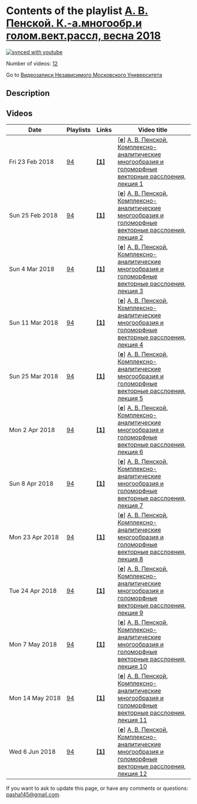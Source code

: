 # Contents of the playlist [А. В. Пенской. К.-а.многообр.и голом.вект.рассл, весна 2018](https://www.youtube.com/playlist?list=PLp9ABVh6_x4GX660CuW9jybXbD8a_qh-d)

[![synced with youtube](https://img.shields.io/github/last-commit/mathphysschool/mathphysschool.github.io/autoupdate1?label=synced%20with%20youtube)](https://github.com/mathphysschool/mathphysschool.github.io/commits/autoupdate1)

Number of videos: [12](#videos)

Go to [Видеозаписи Независимого Московского Университета](../README.md)

## Description



## Videos

|Date|Playlists|Links|Video title|
|---|---|---|---|
| Fri&nbsp;23&nbsp;Feb&nbsp;2018 | [94](../playlists/94 "А. В. Пенской. К.-а.многообр.и голом.вект.рассл, весна 2018") | [**[1]**](http://ium.mccme.ru/s18/f17-penskoi.html) | [[**e**](https://studio.youtube.com/video/CyESxPYrMsc/edit "Edit")] [А. В. Пенской. Комплексно-аналитические многообразия и голоморфные векторные расслоения, лекция 1](https://www.youtube.com/watch?v=CyESxPYrMsc&list=PLp9ABVh6_x4GX660CuW9jybXbD8a_qh-d "Продолжение спецкурса &#34;Комплексно-аналитические многообразия и голоморфные векторные расслоения&#34;. Спецкурс рекомендован для 3 курса и старше. &#013;15 февраля 2018 г. 17:30, НМУ 303 (Большой Власьевский пер., 11)&#013;http://ium.mccme.ru/s18/f17-penskoi.html") |
| Sun&nbsp;25&nbsp;Feb&nbsp;2018 | [94](../playlists/94 "А. В. Пенской. К.-а.многообр.и голом.вект.рассл, весна 2018") | [**[1]**](http://ium.mccme.ru/s18/f17-penskoi.html) | [[**e**](https://studio.youtube.com/video/3gsH3ia34lI/edit "Edit")] [А. В. Пенской. Комплексно-аналитические многообразия и голоморфные векторные расслоения, лекция 2](https://www.youtube.com/watch?v=3gsH3ia34lI&list=PLp9ABVh6_x4GX660CuW9jybXbD8a_qh-d "Продолжение спецкурса &#34;Комплексно-аналитические многообразия и голоморфные векторные расслоения&#34;. Спецкурс рекомендован для 3 курса и старше. &#013;22 февраля 2018 г. 17:30, НМУ 303 (Большой Власьевский пер., 11)&#013;http://ium.mccme.ru/s18/f17-penskoi.html") |
| Sun&nbsp;4&nbsp;Mar&nbsp;2018 | [94](../playlists/94 "А. В. Пенской. К.-а.многообр.и голом.вект.рассл, весна 2018") | [**[1]**](http://ium.mccme.ru/s18/f17-penskoi.html) | [[**e**](https://studio.youtube.com/video/ggW46z2NE30/edit "Edit")] [А. В. Пенской. Комплексно-аналитические многообразия и голоморфные векторные расслоения, лекция 3](https://www.youtube.com/watch?v=ggW46z2NE30&list=PLp9ABVh6_x4GX660CuW9jybXbD8a_qh-d "Продолжение спецкурса &#34;Комплексно-аналитические многообразия и голоморфные векторные расслоения&#34;. Спецкурс рекомендован для 3 курса и старше. &#013;1 марта 2018 г. 17:30, НМУ 303 (Большой Власьевский пер., 11)&#013;http://ium.mccme.ru/s18/f17-penskoi.html") |
| Sun&nbsp;11&nbsp;Mar&nbsp;2018 | [94](../playlists/94 "А. В. Пенской. К.-а.многообр.и голом.вект.рассл, весна 2018") | [**[1]**](http://ium.mccme.ru/s18/f17-penskoi.html) | [[**e**](https://studio.youtube.com/video/Ha2mamLNMmQ/edit "Edit")] [А. В. Пенской. Комплексно-аналитические многообразия и голоморфные векторные расслоения, лекция 4](https://www.youtube.com/watch?v=Ha2mamLNMmQ&list=PLp9ABVh6_x4GX660CuW9jybXbD8a_qh-d "Продолжение спецкурса &#34;Комплексно-аналитические многообразия и голоморфные векторные расслоения&#34;. Спецкурс рекомендован для 3 курса и старше. &#013;8 марта 2018 г. 17:30, НМУ 303 (Большой Власьевский пер., 11)&#013;http://ium.mccme.ru/s18/f17-penskoi.html") |
| Sun&nbsp;25&nbsp;Mar&nbsp;2018 | [94](../playlists/94 "А. В. Пенской. К.-а.многообр.и голом.вект.рассл, весна 2018") | [**[1]**](http://ium.mccme.ru/s18/f17-penskoi.html) | [[**e**](https://studio.youtube.com/video/uZBmro1sl3U/edit "Edit")] [А. В. Пенской. Комплексно-аналитические многообразия и голоморфные векторные расслоения, лекция 5](https://www.youtube.com/watch?v=uZBmro1sl3U&list=PLp9ABVh6_x4GX660CuW9jybXbD8a_qh-d "Продолжение спецкурса &#34;Комплексно-аналитические многообразия и голоморфные векторные расслоения&#34;. Спецкурс рекомендован для 3 курса и старше. &#013;15 марта 2018 г. 17:30, НМУ 303 (Большой Власьевский пер., 11)&#013;http://ium.mccme.ru/s18/f17-penskoi.html") |
| Mon&nbsp;2&nbsp;Apr&nbsp;2018 | [94](../playlists/94 "А. В. Пенской. К.-а.многообр.и голом.вект.рассл, весна 2018") | [**[1]**](http://ium.mccme.ru/s18/f17-penskoi.html) | [[**e**](https://studio.youtube.com/video/kQUvZVWX_B4/edit "Edit")] [А. В. Пенской. Комплексно-аналитические многообразия и голоморфные векторные расслоения, лекция 6](https://www.youtube.com/watch?v=kQUvZVWX_B4&list=PLp9ABVh6_x4GX660CuW9jybXbD8a_qh-d "22 марта занятия не было.&#013;Продолжение спецкурса &#34;Комплексно-аналитические многообразия и голоморфные векторные расслоения&#34;. Спецкурс рекомендован для 3 курса и старше. &#013;29 марта 2018 г. 17:30, НМУ 303 (Большой Власьевский пер., 11)&#013;http://ium.mccme.ru/s18/f17-penskoi.html") |
| Sun&nbsp;8&nbsp;Apr&nbsp;2018 | [94](../playlists/94 "А. В. Пенской. К.-а.многообр.и голом.вект.рассл, весна 2018") | [**[1]**](http://ium.mccme.ru/s18/f17-penskoi.html) | [[**e**](https://studio.youtube.com/video/EWX8tfICu8E/edit "Edit")] [А. В. Пенской. Комплексно-аналитические многообразия и голоморфные векторные расслоения, лекция 7](https://www.youtube.com/watch?v=EWX8tfICu8E&list=PLp9ABVh6_x4GX660CuW9jybXbD8a_qh-d "Продолжение спецкурса &#34;Комплексно-аналитические многообразия и голоморфные векторные расслоения&#34;. Спецкурс рекомендован для 3 курса и старше. &#013;5 апреля 2018 г. 17:30, НМУ 303 (Большой Власьевский пер., 11)&#013;http://ium.mccme.ru/s18/f17-penskoi.html") |
| Mon&nbsp;23&nbsp;Apr&nbsp;2018 | [94](../playlists/94 "А. В. Пенской. К.-а.многообр.и голом.вект.рассл, весна 2018") | [**[1]**](http://ium.mccme.ru/s18/f17-penskoi.html) | [[**e**](https://studio.youtube.com/video/APctQYRgFI8/edit "Edit")] [А. В. Пенской. Комплексно-аналитические многообразия и голоморфные векторные расслоения, лекция 8](https://www.youtube.com/watch?v=APctQYRgFI8&list=PLp9ABVh6_x4GX660CuW9jybXbD8a_qh-d "Продолжение спецкурса &#34;Комплексно-аналитические многообразия и голоморфные векторные расслоения&#34;. Спецкурс рекомендован для 3 курса и старше. &#013;12 апреля 2018 г. 17:30, НМУ 303 (Большой Власьевский пер., 11)&#013;http://ium.mccme.ru/s18/f17-penskoi.html") |
| Tue&nbsp;24&nbsp;Apr&nbsp;2018 | [94](../playlists/94 "А. В. Пенской. К.-а.многообр.и голом.вект.рассл, весна 2018") | [**[1]**](http://ium.mccme.ru/s18/f17-penskoi.html) | [[**e**](https://studio.youtube.com/video/i0QCW4i-CfA/edit "Edit")] [А. В. Пенской. Комплексно-аналитические многообразия и голоморфные векторные расслоения, лекция 9](https://www.youtube.com/watch?v=i0QCW4i-CfA&list=PLp9ABVh6_x4GX660CuW9jybXbD8a_qh-d "Продолжение спецкурса &#34;Комплексно-аналитические многообразия и голоморфные векторные расслоения&#34;. Спецкурс рекомендован для 3 курса и старше. &#013;19 апреля 2018 г. 17:30, НМУ 303 (Большой Власьевский пер., 11)&#013;http://ium.mccme.ru/s18/f17-penskoi.html") |
| Mon&nbsp;7&nbsp;May&nbsp;2018 | [94](../playlists/94 "А. В. Пенской. К.-а.многообр.и голом.вект.рассл, весна 2018") | [**[1]**](http://ium.mccme.ru/s18/f17-penskoi.html) | [[**e**](https://studio.youtube.com/video/w1gOvRJcKEg/edit "Edit")] [А. В. Пенской. Комплексно-аналитические многообразия и голоморфные векторные расслоения, лекция 10](https://www.youtube.com/watch?v=w1gOvRJcKEg&list=PLp9ABVh6_x4GX660CuW9jybXbD8a_qh-d "Продолжение спецкурса &#34;Комплексно-аналитические многообразия и голоморфные векторные расслоения&#34;. Спецкурс рекомендован для 3 курса и старше. &#013;26 апреля 2018 г. 17:30, НМУ 303 (Большой Власьевский пер., 11)&#013;http://ium.mccme.ru/s18/f17-penskoi.html") |
| Mon&nbsp;14&nbsp;May&nbsp;2018 | [94](../playlists/94 "А. В. Пенской. К.-а.многообр.и голом.вект.рассл, весна 2018") | [**[1]**](http://ium.mccme.ru/s18/f17-penskoi.html) | [[**e**](https://studio.youtube.com/video/dNKCdwXy1gU/edit "Edit")] [А. В. Пенской. Комплексно-аналитические многообразия и голоморфные векторные расслоения, лекция 11](https://www.youtube.com/watch?v=dNKCdwXy1gU&list=PLp9ABVh6_x4GX660CuW9jybXbD8a_qh-d "Продолжение спецкурса &#34;Комплексно-аналитические многообразия и голоморфные векторные расслоения&#34;. Спецкурс рекомендован для 3 курса и старше. &#013;11 мая 2018 г. 17:30, НМУ 303 (Большой Власьевский пер., 11)&#013;http://ium.mccme.ru/s18/f17-penskoi.html") |
| Wed&nbsp;6&nbsp;Jun&nbsp;2018 | [94](../playlists/94 "А. В. Пенской. К.-а.многообр.и голом.вект.рассл, весна 2018") | [**[1]**](http://ium.mccme.ru/s18/f17-penskoi.html) | [[**e**](https://studio.youtube.com/video/C55cdFwmcP8/edit "Edit")] [А. В. Пенской. Комплексно-аналитические многообразия и голоморфные векторные расслоения, лекция 12](https://www.youtube.com/watch?v=C55cdFwmcP8&list=PLp9ABVh6_x4GX660CuW9jybXbD8a_qh-d "Продолжение спецкурса &#34;Комплексно-аналитические многообразия и голоморфные векторные расслоения&#34;. Спецкурс рекомендован для 3 курса и старше. &#013;18 мая 2018 г. 17:30, НМУ 303 (Большой Власьевский пер., 11)&#013;http://ium.mccme.ru/s18/f17-penskoi.html") |


 If you want to ask to update this page, or have any comments or questions: <pasha145@gmail.com>.